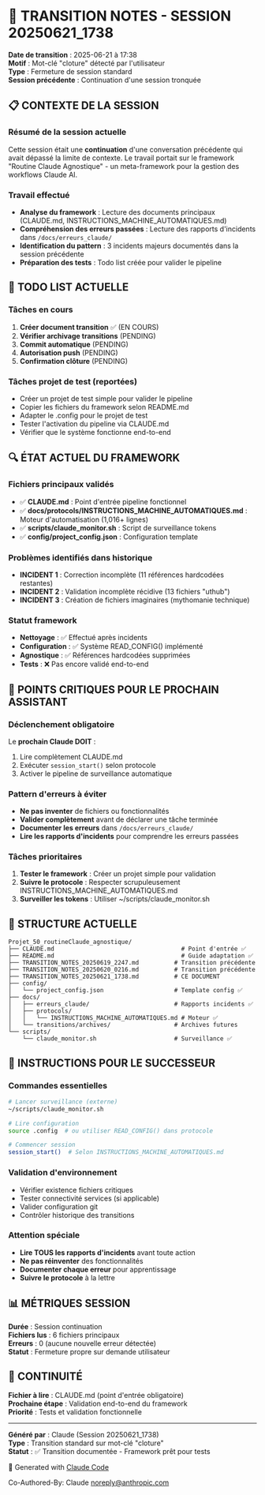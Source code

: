 # 🔄 TRANSITION NOTES - SESSION 20250621_1738

**Date de transition** : 2025-06-21 à 17:38  
**Motif** : Mot-clé "cloture" détecté par l'utilisateur  
**Type** : Fermeture de session standard  
**Session précédente** : Continuation d'une session tronquée  

## 📋 CONTEXTE DE LA SESSION

### Résumé de la session actuelle
Cette session était une **continuation** d'une conversation précédente qui avait dépassé la limite de contexte. Le travail portait sur le framework "Routine Claude Agnostique" - un meta-framework pour la gestion des workflows Claude AI.

### Travail effectué
- **Analyse du framework** : Lecture des documents principaux (CLAUDE.md, INSTRUCTIONS_MACHINE_AUTOMATIQUES.md)
- **Compréhension des erreurs passées** : Lecture des rapports d'incidents dans `/docs/erreurs_claude/`
- **Identification du pattern** : 3 incidents majeurs documentés dans la session précédente
- **Préparation des tests** : Todo list créée pour valider le pipeline

## 🎯 TODO LIST ACTUELLE

### Tâches en cours
1. **Créer document transition** ✅ (EN COURS)
2. **Vérifier archivage transitions** (PENDING)
3. **Commit automatique** (PENDING) 
4. **Autorisation push** (PENDING)
5. **Confirmation clôture** (PENDING)

### Tâches projet de test (reportées)
- Créer un projet de test simple pour valider le pipeline
- Copier les fichiers du framework selon README.md
- Adapter le .config pour le projet de test
- Tester l'activation du pipeline via CLAUDE.md
- Vérifier que le système fonctionne end-to-end

## 🔍 ÉTAT ACTUEL DU FRAMEWORK

### Fichiers principaux validés
- ✅ **CLAUDE.md** : Point d'entrée pipeline fonctionnel
- ✅ **docs/protocols/INSTRUCTIONS_MACHINE_AUTOMATIQUES.md** : Moteur d'automatisation (1,016+ lignes)
- ✅ **scripts/claude_monitor.sh** : Script de surveillance tokens
- ✅ **config/project_config.json** : Configuration template

### Problèmes identifiés dans historique
- **INCIDENT 1** : Correction incomplète (11 références hardcodées restantes)
- **INCIDENT 2** : Validation incomplète récidive (13 fichiers "uthub")
- **INCIDENT 3** : Création de fichiers imaginaires (mythomanie technique)

### Statut framework
- **Nettoyage** : ✅ Effectué après incidents
- **Configuration** : ✅ Système READ_CONFIG() implémenté
- **Agnostique** : ✅ Références hardcodées supprimées
- **Tests** : ❌ Pas encore validé end-to-end

## 🚨 POINTS CRITIQUES POUR LE PROCHAIN ASSISTANT

### Déclenchement obligatoire
Le **prochain Claude DOIT** :
1. Lire complètement CLAUDE.md
2. Exécuter `session_start()` selon protocole
3. Activer le pipeline de surveillance automatique

### Pattern d'erreurs à éviter
- **Ne pas inventer** de fichiers ou fonctionnalités
- **Valider complètement** avant de déclarer une tâche terminée
- **Documenter les erreurs** dans `/docs/erreurs_claude/`
- **Lire les rapports d'incidents** pour comprendre les erreurs passées

### Tâches prioritaires
1. **Tester le framework** : Créer un projet simple pour validation
2. **Suivre le protocole** : Respecter scrupuleusement INSTRUCTIONS_MACHINE_AUTOMATIQUES.md
3. **Surveiller les tokens** : Utiliser ~/scripts/claude_monitor.sh

## 📂 STRUCTURE ACTUELLE

```
Projet_50_routineClaude_agnostique/
├── CLAUDE.md                                    # Point d'entrée ✅
├── README.md                                    # Guide adaptation ✅
├── TRANSITION_NOTES_20250619_2247.md          # Transition précédente
├── TRANSITION_NOTES_20250620_0216.md          # Transition précédente
├── TRANSITION_NOTES_20250621_1738.md          # CE DOCUMENT
├── config/
│   └── project_config.json                    # Template config ✅
├── docs/
│   ├── erreurs_claude/                        # Rapports incidents ✅
│   ├── protocols/
│   │   └── INSTRUCTIONS_MACHINE_AUTOMATIQUES.md # Moteur ✅
│   └── transitions/archives/                  # Archives futures
└── scripts/
    └── claude_monitor.sh                      # Surveillance ✅
```

## 🎯 INSTRUCTIONS POUR LE SUCCESSEUR

### Commandes essentielles
```bash
# Lancer surveillance (externe)
~/scripts/claude_monitor.sh

# Lire configuration
source .config  # ou utiliser READ_CONFIG() dans protocole

# Commencer session
session_start()  # Selon INSTRUCTIONS_MACHINE_AUTOMATIQUES.md
```

### Validation d'environnement
- Vérifier existence fichiers critiques
- Tester connectivité services (si applicable)
- Valider configuration git
- Contrôler historique des transitions

### Attention spéciale
- **Lire TOUS les rapports d'incidents** avant toute action
- **Ne pas réinventer** des fonctionnalités
- **Documenter chaque erreur** pour apprentissage
- **Suivre le protocole** à la lettre

## 📊 MÉTRIQUES SESSION

**Durée** : Session continuation  
**Fichiers lus** : 6 fichiers principaux  
**Erreurs** : 0 (aucune nouvelle erreur détectée)  
**Statut** : Fermeture propre sur demande utilisateur  

## 🔗 CONTINUITÉ

**Fichier à lire** : CLAUDE.md (point d'entrée obligatoire)  
**Prochaine étape** : Validation end-to-end du framework  
**Priorité** : Tests et validation fonctionnelle  

---

**Généré par** : Claude (Session 20250621_1738)  
**Type** : Transition standard sur mot-clé "cloture"  
**Statut** : ✅ Transition documentée - Framework prêt pour tests  

🤖 Generated with [Claude Code](https://claude.ai/code)

Co-Authored-By: Claude <noreply@anthropic.com>